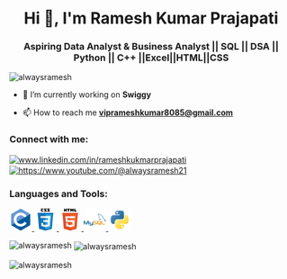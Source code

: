 <h1 align="center">Hi 👋, I'm Ramesh Kumar Prajapati</h1>
<h3 align="center">Aspiring Data Analyst & Business Analyst || SQL || DSA || Python || C++ ||Excel||HTML||CSS</h3>

<p align="left"> <img src="https://komarev.com/ghpvc/?username=alwaysramesh&label=Profile%20views&color=0e75b6&style=flat" alt="alwaysramesh" /> </p>

- 🔭 I’m currently working on **Swiggy**

- 📫 How to reach me **viprameshkumar8085@gmail.com**

<h3 align="left">Connect with me:</h3>
<p align="left">
<a href="https://linkedin.com/in/www.linkedin.com/in/rameshkukmarprajapati" target="blank"><img align="center" src="https://raw.githubusercontent.com/rahuldkjain/github-profile-readme-generator/master/src/images/icons/Social/linked-in-alt.svg" alt="www.linkedin.com/in/rameshkukmarprajapati" height="30" width="40" /></a>
<a href="https://www.youtube.com/@alwaysramesh21" target="blank"><img align="center" src="https://raw.githubusercontent.com/rahuldkjain/github-profile-readme-generator/master/src/images/icons/Social/youtube.svg" alt="https://www.youtube.com/@alwaysramesh21" height="30" width="40" /></a>
</p>

<h3 align="left">Languages and Tools:</h3>
<p align="left"> <a href="https://www.cprogramming.com/" target="_blank" rel="noreferrer"> <img src="https://raw.githubusercontent.com/devicons/devicon/master/icons/c/c-original.svg" alt="c" width="40" height="40"/> </a> <a href="https://www.w3schools.com/css/" target="_blank" rel="noreferrer"> <img src="https://raw.githubusercontent.com/devicons/devicon/master/icons/css3/css3-original-wordmark.svg" alt="css3" width="40" height="40"/> </a> <a href="https://www.w3.org/html/" target="_blank" rel="noreferrer"> <img src="https://raw.githubusercontent.com/devicons/devicon/master/icons/html5/html5-original-wordmark.svg" alt="html5" width="40" height="40"/> </a> <a href="https://www.mysql.com/" target="_blank" rel="noreferrer"> <img src="https://raw.githubusercontent.com/devicons/devicon/master/icons/mysql/mysql-original-wordmark.svg" alt="mysql" width="40" height="40"/> </a> <a href="https://www.python.org" target="_blank" rel="noreferrer"> <img src="https://raw.githubusercontent.com/devicons/devicon/master/icons/python/python-original.svg" alt="python" width="40" height="40"/> </a> </p>

<p><img align="left" src="https://github-readme-stats.vercel.app/api/top-langs?username=alwaysramesh&show_icons=true&locale=en&layout=compact" alt="alwaysramesh" /></p>

<p>&nbsp;<img align="center" src="https://github-readme-stats.vercel.app/api?username=alwaysramesh&show_icons=true&locale=en" alt="alwaysramesh" /></p>

<p><img align="center" src="https://github-readme-streak-stats.herokuapp.com/?user=alwaysramesh&" alt="alwaysramesh" /></p>
